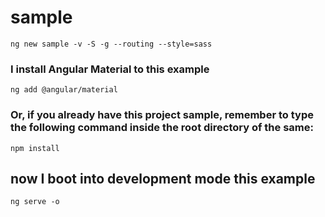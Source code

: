 # sample

```shell
ng new sample -v -S -g --routing --style=sass
```

### I install Angular Material to this example

```shell
ng add @angular/material
```

### Or, if you already have this project sample, remember to type the following command inside the root directory of the same:

```shell
npm install
```

## now I boot into development mode this example

```shell
ng serve -o
```
